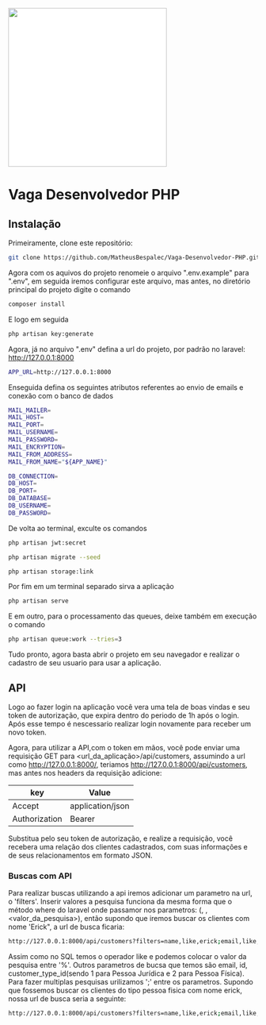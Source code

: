 <a href="https://www.olivas.digital" target="_blank" style="background-color: #fff"><img src="https://www.olivas.digital/wp-content/themes/olivasdigital/dist/img/logotipo.svg" style="background: white" width="320" align="center" /></a>


Vaga Desenvolvedor PHP
===============	
## Instalação

Primeiramente, clone este repositório:

```sh
git clone https://github.com/MatheusBespalec/Vaga-Desenvolvedor-PHP.git
```

Agora com os aquivos do projeto renomeie  o arquivo ".env.example" para ".env", em seguida iremos configurar este arquivo, mas antes, no diretório principal do projeto digite o comando

```sh
composer install
```
E logo em seguida 


```sh
php artisan key:generate
```

Agora, já no arquivo ".env" defina a url do projeto, por padrão no laravel: http://127.0.0.1:8000

```sh
APP_URL=http://127.0.0.1:8000
```

Enseguida defina os seguintes atributos referentes ao envio de emails e conexão com o banco de dados

```sh
MAIL_MAILER=
MAIL_HOST=
MAIL_PORT=
MAIL_USERNAME=
MAIL_PASSWORD=
MAIL_ENCRYPTION=
MAIL_FROM_ADDRESS=
MAIL_FROM_NAME="${APP_NAME}"

DB_CONNECTION=
DB_HOST=
DB_PORT=
DB_DATABASE=
DB_USERNAME=
DB_PASSWORD=
```

De volta ao terminal, exculte os comandos

```sh
php artisan jwt:secret
```

```sh
php artisan migrate --seed
```

```sh
php artisan storage:link
```
Por fim em um terminal separado sirva a aplicação

```sh
php artisan serve
```
E em outro, para o processamento das queues, deixe também em execução o comando

```sh
php artisan queue:work --tries=3
```

Tudo pronto, agora basta abrir o projeto em seu navegador e realizar o cadastro de seu usuario para usar a aplicação.

## API

Logo ao fazer login na aplicação você vera uma tela de boas vindas e seu token de autorização, que expira dentro do periodo de 1h após o login. Após esse tempo é nescessario realizar login novamente para receber um novo token.

Agora, para utilizar a API,com o token em mãos, você pode enviar uma requisição GET para <url_da_aplicação>/api/customers,  assumindo a url como http://127.0.0.1:8000/, teriamos http://127.0.0.1:8000/api/customers, mas antes nos headers da requisição adicione:

| key | Value |
|-------|--------|
| Accept | application/json | 
| Authorization | Bearer <token> | 
    
Substitua <token> pelo seu token de autorização, e realize a requisição, você recebera uma relação dos clientes cadastrados, com suas informações e de seus relacionamentos em formato JSON.
    
### Buscas com API
    
Para realizar buscas utilizando a api iremos adicionar um parametro na url, o 'filters'. Inserir valores a pesquisa funciona da mesma forma que o método where do laravel onde passamor nos parametros: (<chave>, <operador>, <valor_da_pesquisa>), então supondo que iremos buscar os clientes com nome 'Erick", a url de busca ficaria:

```sh
http://127.0.0.1:8000/api/customers?filters=name,like,erick;email,like,%erick%
```
    
Assim como no SQL temos o operador like e podemos colocar o valor da pesquisa entre '%'. Outros parametros de bucsa que temos são email, id, customer_type_id(sendo 1 para  Pessoa Jurídica e 2 para Pessoa Física). Para fazer multiplas pesquisas urilizamos ';' entre os parametros. Supondo que fossemos buscar os clientes do tipo pessoa fisica com nome erick, nossa url de busca seria a seguinte:

```sh
http://127.0.0.1:8000/api/customers?filters=name,like,erick;email,like,%erick%;customer_type_id,=,2;
```
